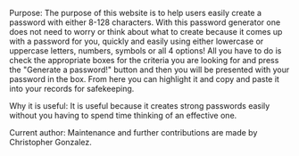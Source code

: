 Purpose: The purpose of this website is to help users easily create a password with either 8-128 characters. With this password generator one does not need to worry or think about what to create because it comes up with a password for you, quickly and easily using either lowercase or uppercase letters, numbers, symbols or all 4 options! All you have to do is check the appropriate boxes for the criteria you are looking for and press the "Generate a password!" button and then you will be presented with your password in the box. From here you can highlight it and copy and paste it into your records for safekeeping.

Why it is useful: It is useful because it creates strong passwords easily without you having to spend time thinking of an effective one.

Current author: Maintenance and further contributions are made by Christopher Gonzalez.